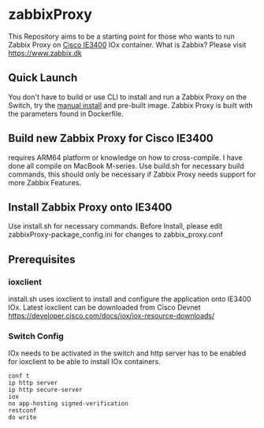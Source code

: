 # zabbixProxy
This Repository aims to be a starting point for those who wants to run Zabbix Proxy on [Cisco IE3400](https://www.cisco.com/c/en/us/products/switches/industrial-ethernet-switches/catalyst-IE3000-rugged-switches.html?dtid=odicdc000509) IOx container.
What is Zabbix? Please visit https://www.zabbix.dk

## Quick Launch
You don't have to build or use CLI to install and run a Zabbix Proxy on the Switch, try the [manual install](https://github.com/mbechc/zabbixProxy/edit/master/README.md#:~:text=binaries-,README,-.md) and pre-built image. Zabbix Proxy is built with the parameters found in Dockerfile.



## Build new Zabbix Proxy for Cisco IE3400 
requires ARM64 platform or knowledge on how to cross-compile. I have done all compile on MacBook M-series.
Use build.sh for necessary build commands, this should only be necessary if Zabbix Proxy needs support for more Zabbix Features.  

## Install Zabbix Proxy onto IE3400
Use install.sh for necessary commands. Before Install, please edit zabbixProxy-package_config.ini for changes to zabbix_proxy.conf

## Prerequisites
### ioxclient
install.sh uses ioxclient to install and configure the application onto IE3400 IOx. Latest ioxclient can be downloaded from Cisco Devnet
https://developer.cisco.com/docs/iox/iox-resource-downloads/
### Switch Config
IOx needs to be activated in the switch and http server has to be enabled for ioxclient to be able to install IOx containers.
```
conf t
ip http server
ip http secure-server
iox
no app-hosting signed-verification
restconf
do write
```

